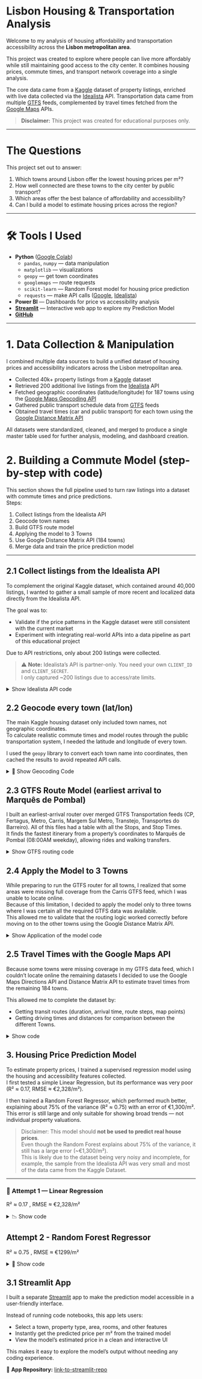 #  Lisbon Housing & Transportation Analysis

Welcome to my analysis of housing affordability and transportation accessibility across the **Lisbon metropolitan area**.

This project was created to explore where people can live more affordably while still maintaining good access to the city center. It combines housing prices, commute times, and transport network coverage into a single analysis.

The core data came from a [Kaggle](https://www.kaggle.com/datasets/luvathoms/portugal-real-estate-2024/data) dataset of property listings, enriched with live data collected via the [Idealista](https://www.idealista.pt) API. Transportation data came from multiple [GTFS](https://gtfs.org) feeds, complemented by travel times fetched from the [Google Maps](https://developers.google.com/maps) APIs.

> **Disclaimer:** This project was created for educational purposes only.


---

#  The Questions

This project set out to answer:

1. Which towns around Lisbon offer the lowest housing prices per m²?
2. How well connected are these towns to the city center by public transport?
3. Which areas offer the best balance of affordability and accessibility?
4. Can I build a model to estimate housing prices across the region?


---

# 🛠 Tools I Used

- **Python** ([Google Colab](https://colab.research.google.com))
  - `pandas`, `numpy` — data manipulation  
  - `matplotlib` — visualizations
  - `geopy` — get town coordinates
  - `googlemaps` — route requests
  - `scikit-learn` —  Random Forest model for housing price prediction  
  - `requests` — make API calls ([Google](https://developers.google.com/maps), [Idealista](https://www.idealista.pt))
- **Power BI** — Dashboards for price vs accessibility analysis
- **[Streamlit](https://streamlit.io)** — Interactive web app to explore my Prediction Model
- **[GitHub](https://github.com)**  

---

# 1. Data Collection & Manipulation

I combined multiple data sources to build a unified dataset of housing prices and accessibility indicators across the Lisbon metropolitan area.

- Collected 40k+ property listings from a [Kaggle](https://www.kaggle.com/datasets/luvathoms/portugal-real-estate-2024/data) dataset  
- Retrieved 200 additional live listings from the [Idealista](https://www.idealista.pt) API  
- Fetched geographic coordinates (latitude/longitude) for 187 towns using the [Google Maps Geocoding API](https://developers.google.com/maps/documentation/geocoding)  
- Gathered public transport schedule data from [GTFS](https://gtfs.org) feeds  
- Obtained travel times (car and public transport) for each town using the [Google Distance Matrix API](https://developers.google.com/maps/documentation/distance-matrix)

All datasets were standardized, cleaned, and merged to produce a single master table used for further analysis, modeling, and dashboard creation.

# 2. Building a Commute Model (step-by-step with code)

This section shows the full pipeline used to turn raw listings into a dataset with commute times and price predictions.  
Steps:
1) Collect listings from the Idealista API  
2) Geocode town names  
3) Build GTFS route model 
4) Applying the model to 3 Towns
5) Use Google Distance Matrix API (184 towns)  
6) Merge data and train the price prediction model

---

## 2.1 Collect listings from the Idealista API
To complement the original Kaggle dataset, which contained around 40,000 listings, I wanted to gather a small sample of more recent and localized data directly from the Idealista API.  

The goal was to:
- Validate if the price patterns in the Kaggle dataset were still consistent with the current market  
- Experiment with integrating real-world APIs into a data pipeline as part of this educational project  

Due to API restrictions, only about 200 listings were collected.

> ⚠️ **Note:** Idealista’s API is partner-only. You need your own `CLIENT_ID` and `CLIENT_SECRET`.  
> I only captured ~200 listings due to access/rate limits.


<details>
<summary>Show Idealista API code</summary>

```python
# --- imports ---
import os, time, base64, getpass, requests
import pandas as pd

# --- config ---
COUNTRY = "pt"  
API_BASE = f"https://api.idealista.com/3.5/{COUNTRY}"
OAUTH_URL = "https://api.idealista.com/oauth/token"
SEARCH_URL = f"{API_BASE}/search"

# --- credentials (choose ONE approach) ---
# A) interactive (good for demos)
CLIENT_ID = input("Idealista API Key (client_id): ").strip()
CLIENT_SECRET = getpass.getpass("Idealista API Secret (client_secret): ").strip()

# B) or env vars (better for automation)
# CLIENT_ID = os.getenv("IDEALISTA_CLIENT_ID")
# CLIENT_SECRET = os.getenv("IDEALISTA_CLIENT_SECRET")

assert CLIENT_ID and CLIENT_SECRET, "Missing Idealista credentials."

# --- token (client-credentials) ---
def get_token(client_id: str, client_secret: str) -> str:
    data = {"grant_type": "client_credentials", "scope": "read"}
    r = requests.post(OAUTH_URL, data=data, auth=(client_id, client_secret), timeout=30)
    r.raise_for_status()
    return r.json()["access_token"]

access_token = get_token(CLIENT_ID, CLIENT_SECRET)
print("Token acquired (preview):", access_token[:12], "…")

# --- paginated search (multipart/form-data) ---
def search_idealista_sale(
    token: str,
    center_lat: float,
    center_lon: float,
    distance_m: int = 20000,
    property_type: str = "homes",
    max_items: int = 50,
    max_pages: int = 4,
    extra_params: dict | None = None,
    sleep_seconds: float = 1.2,
    language: str = "en"  
) -> pd.DataFrame:

    headers = {"Authorization": f"Bearer {token}", "Accept": "application/json"}
    rows = []

    for page in range(1, max_pages + 1):
        form = {
            "center": f"{center_lat},{center_lon}",
            "distance": distance_m,
            "operation": "sale",
            "propertyType": property_type,
            "maxItems": max_items,   # 1–50
            "numPage": page,         # starts at 1
            "language": language
        }
        if extra_params:
            form.update(extra_params)

        files = {k: (None, str(v)) for k, v in form.items()}
        r = requests.post(SEARCH_URL, headers=headers, files=files, timeout=60)
        if r.status_code >= 400:
            print("Request failed. Status:", r.status_code)
            print("Response text:", r.text[:800])
            r.raise_for_status()

        payload = r.json()
        elements = payload.get("elementList", [])
        rows.extend(elements)

        if not elements or len(elements) < int(max_items):
            break

        time.sleep(sleep_seconds)

    return pd.DataFrame(rows)

# --- Calling the API (Marques de Pombal approx) ---
LISBON_LAT, LISBON_LON = 38.7079, -9.1366

df_sale = search_idealista_sale(
    token=access_token,
    center_lat=LISBON_LAT,
    center_lon=LISBON_LON,
    distance_m=20000,
    property_type="homes",
    max_items=50,
    max_pages=4,
    extra_params={
        # "minPrice": 100000, "maxPrice": 600000,
        # "minSize": 40, "maxSize": 150,
        # "sort": "priceUp"  # priceUp | priceDown | publicationDate
    },
    language="en"
)

```
</details> 

## 2.2 Geocode every town (lat/lon)
The main Kaggle housing dataset only included town names, not geographic coordinates.  
To calculate realistic commute times and model routes through the public transportation system, I needed the latitude and longitude of every town.  

I used the  `geopy` library to convert each town name into coordinates, then cached the results to avoid repeated API calls.


<details>
<summary>📍 Show Geocoding Code</summary>

```python
# Install dependencies as I was running it on Google Collab 
!pip -q install geopy tqdm unidecode

import os, pandas as pd
from geopy.geocoders import Nominatim # geocoding library
from geopy.extra.rate_limiter import RateLimiter # ensures that I dont get banned from making too many requests
from unidecode import unidecode # remove accents from names
from tqdm import tqdm

# File to cache results
CACHE_PATH = "geocode_towns_cache.csv"

# Start from cache if it exists, otherwise create new
if os.path.exists(CACHE_PATH):
    cache = pd.read_csv(CACHE_PATH)
else:
    cache = pd.DataFrame({"Town": towns_df["Town"], "lat": None, "lon": None})

# Configuring the Geocoder 
geolocator = Nominatim(user_agent="lisbon-housing-transport/1.0 (student project)")
geocode = RateLimiter(
    geolocator.geocode,
    min_delay_seconds=1.2,   # avoid getting blocked
    max_retries=2,
    swallow_exceptions=True
)
# Defining the geocoding logic and tries 3 different approaches
def geocode_town(town: str):
    # 1) Plain string with country filter
    loc = geocode(f"{town}, Portugal", country_codes="pt", language="pt")
    if loc:
        return loc.latitude, loc.longitude

    # 2) Structured query
    loc = geocode({"city": town, "country": "Portugal"}, language="pt")
    if loc:
        return loc.latitude, loc.longitude

    # 3) Try without accents
    t2 = unidecode(town)
    if t2 != town:
        loc = geocode(f"{t2}, Portugal", country_codes="pt", language="pt")
        if loc:
            return loc.latitude, loc.longitude

    return None, None

# Only geocode missing ones
mask = cache["lat"].isna() | cache["lon"].isna()
to_do = cache.loc[mask, "Town"].tolist()

# Run with progress bar
for town in tqdm(to_do, desc="Geocoding towns"):
    lat, lon = geocode_town(town)
    cache.loc[cache["Town"] == town, ["lat", "lon"]] = [lat, lon]

# Save/refresh cache
cache.to_csv(CACHE_PATH, index=False)
print("Cache saved:", CACHE_PATH)
print("Geocoded:", cache['lat'].notna().sum(), "/", len(cache))
```
</details> 

## 2.3 GTFS Route Model (earliest arrival to Marquês de Pombal)

I built an earliest-arrival router over merged GTFS Transportation feeds (CP, Fertagus, Metro, Carris, Margem Sul Metro, Transtejo, Transportes do Barreiro). All of this files had a table with all the Stops, and Stop Times.  
It finds the fastest itinerary from a property’s coordinates to Marquês de Pombal (08:00AM weekday), allowing rides and walking transfers.

<details>
<summary> Show GTFS routing code</summary>

```python
import numpy as np
import pandas as pd
from sklearn.neighbors import BallTree

# -------------------------------------------------------------------
# PRECONDITIONS
# - stops_merged have: ['stop_id','stop_name','stop_lat','stop_lon','feed']
# - stop_times_merged have: ['trip_id','arrival_time','departure_time','stop_id','stop_sequence','feed']
# If a namespaced stop id ("sid") doesn't exist yet, build it once:
if 'sid' not in stops_merged.columns:
    stops_merged = stops_merged.copy()
    stops_merged['sid'] = stops_merged['feed'].astype(str) + ':' + stops_merged['stop_id'].astype(str)

if 'sid' not in stop_times_merged.columns:
    stop_times_merged = stop_times_merged.copy()
    stop_times_merged['sid'] = stop_times_merged['feed'].astype(str) + ':' + stop_times_merged['stop_id'].astype(str)

# -------------------------------------------------------------------
# CONSTANTS & HELPERS
R = 6371000.0          # Earth radius (m)
WALK_M_PER_MIN = 75.0  # walking speed (m/min) ~ 4.5 km/h

def gtfs_time_to_s(t: str) -> int: # transforms time in seconds
    h, m, s = map(int, str(t).split(":"))
    return h*3600 + m*60 + s

def sec_to_hhmm(s):
    s = int(s)
    h = s // 3600
    m = (s % 3600) // 60
    return f"{h:02d}:{m:02d}"

FEED2MODE = {
    "cp": "train",
    "fertagus": "train",
    "metro": "metro",
    "carris": "bus",
    "mst": "tram",
    "transtejo": "ferry",
    "transportes_barreiro": "bus",
}

# -------------------------------------------------------------------
# Slimmed the stops table with only the needed columns
stops_min = (
    stops_merged
    .rename(columns={"stop_name":"name","stop_lat":"lat","stop_lon":"lon"})
    .loc[:, ["sid","stop_id","name","feed","lat","lon"]]
    .copy()
)
stops_min["lat"] = pd.to_numeric(stops_min["lat"], errors="coerce")
stops_min["lon"] = pd.to_numeric(stops_min["lon"], errors="coerce")
stops_min = stops_min.dropna(subset=["lat","lon"]).reset_index(drop=True)

# Keep a geographic window (Lisbon/Setúbal)
LIM = dict(lat_min=38.3, lat_max=39.1, lon_min=-9.6, lon_max=-8.4)
stops_min = stops_min[
    stops_min["lat"].between(LIM["lat_min"], LIM["lat_max"])
    & stops_min["lon"].between(LIM["lon_min"], LIM["lon_max"])
].reset_index(drop=True)

# BallTree for all stops (checks for all que qucikest and nearest stops)
all_coords = np.deg2rad(stops_min[["lat","lon"]].to_numpy())
btree_all  = BallTree(all_coords, metric="haversine")

# Separate BallTrees per operator, used to seed origins per feed
feed_trees, feed_index = {}, {}
for f in stops_min["feed"].dropna().unique():
    df = stops_min[stops_min["feed"] == f].reset_index(drop=True)
    if df.empty:
        continue
    arr = np.deg2rad(df[["lat","lon"]].to_numpy())
    feed_trees[f] = BallTree(arr, metric="haversine")
    feed_index[f] = df

def nearest_stops_from_point(lat, lon, k=6, max_dist_m=1500): # finds 6 closest stops overall, and sets a maximum distance walking of 1500 meters
    d_rad, idx = btree_all.query(np.deg2rad([[lat, lon]]), k=min(k, len(stops_min)))
    d_m = d_rad[0] * R
    keep = d_m <= max_dist_m
    if not keep.any():
        best = np.argmin(d_m)
        keep = np.zeros_like(d_m, dtype=bool)
        keep[best] = True
    idx = idx[0][keep]; d_m = d_m[keep]
    out = stops_min.iloc[idx][["sid","stop_id","name","feed","lat","lon"]].copy()
    out["walk_sec"] = (d_m / WALK_M_PER_MIN) * 60.0
    return out.reset_index(drop=True) # returns stops + walking time from the origin point

# for each feed finds up to 5 closest stops within a 1500 meters radius and keeps only short walking candidate per feed to make sure the model avoids biasing to one operator and ensure it considers multiple transport options.
def seeds_per_feed(lat, lon,
                   per_feed_k=5,
                   per_feed_radius_m=1500,
                   take_n_per_feed=2,
                   max_origin_walk_m=None):
    out = []
    q = np.deg2rad([[lat, lon]])
    for f, tree in feed_trees.items():
        df = feed_index[f]
        if df.empty:
            continue
        k = min(per_feed_k, len(df))
        d_rad, idx = tree.query(q, k=k)
        d_m = d_rad[0] * R
        max_r = per_feed_radius_m if max_origin_walk_m is None else min(per_feed_radius_m, max_origin_walk_m)
        keep = d_m <= max_r
        if not keep.any():
            continue
        idx = idx[0][keep]; d_m = d_m[keep]
        tmp = df.iloc[idx][["sid","stop_id","name","feed","lat","lon"]].copy()
        tmp["walk_sec"] = (d_m / WALK_M_PER_MIN) * 60.0
        tmp = tmp.nsmallest(take_n_per_feed, "walk_sec")
        out.append(tmp)
    if not out:
        return pd.DataFrame(columns=["sid","stop_id","name","feed","lat","lon","walk_sec"])
    return pd.concat(out, ignore_index=True)

# -------------------------------------------------------------------
# FOOTPATHS For every stops finds nearby stops within 600 meters and stores a list of neighbour stops and walking seconds and is used during routing for inter-stop walking transfers
def build_footpaths(radius_m=600):
    if len(stops_min) == 0:
        return {}
    rad = radius_m / R  # radius in radians for haversine
    inds, dists = btree_all.query_radius(all_coords, r=rad, return_distance=True, sort_results=False)
    ids = stops_min["sid"].to_numpy()
    foot = {}
    for i in range(len(ids)):
        src = ids[i]
        nbr_idx = inds[i]
        nbr_dist_m = dists[i] * R
        walk_sec = (nbr_dist_m / WALK_M_PER_MIN) * 60.0
        rows = []
        for j, dst_idx in enumerate(nbr_idx):
            if int(dst_idx) == i:
                continue
            rows.append((ids[int(dst_idx)], float(walk_sec[j])))
        foot[src] = rows
    return foot

footpaths = build_footpaths(radius_m=600)

# -------------------------------------------------------------------
# CONNECTIONS Builds connections between stops to change between different Transportation Operators
def build_connections(t_start="05:00:00", t_end="12:00:00"):
    start_s, end_s = gtfs_time_to_s(t_start), gtfs_time_to_s(t_end)

    st = stop_times_merged.merge(
        stops_min[["sid","feed"]],
        on=["sid","feed"], how="inner"
    ).copy()

    st["dep_s"] = st["departure_time"].apply(gtfs_time_to_s)
    st["arr_s"] = st["arrival_time"].apply(gtfs_time_to_s)
    st = st.dropna(subset=["dep_s","arr_s"])

    st = st[(st["dep_s"] <= end_s) & (st["arr_s"] >= start_s)]
    st = st.sort_values(["feed","trip_id","stop_sequence"])
    nxt = st.groupby(["feed","trip_id"]).shift(-1)

    dep_sid = st["sid"]
    arr_sid = nxt["sid"]

    trip_uid = st["feed"].astype(str) + ":" + st["trip_id"].astype(str)

    conn = pd.DataFrame({
        "trip_id":  st["trip_id"].values,
        "trip_uid": trip_uid.values,
        "feed":     st["feed"].values,
        "dep_sid":  dep_sid.values,
        "dep_time": st["departure_time"].values,
        "dep_s":    st["dep_s"].astype(int).values,
        "arr_sid":  arr_sid.values,
        "arr_time": nxt["arrival_time"].values,
        "arr_s":    nxt["arr_s"].values,
    }).dropna(subset=["arr_sid","arr_time","arr_s"]).copy()

    conn["arr_s"] = conn["arr_s"].astype(int)
    conn = conn[
        (conn["dep_s"] >= start_s) & (conn["dep_s"] <= end_s) & (conn["arr_s"] >= conn["dep_s"])
    ].sort_values("dep_s").reset_index(drop=True)

    return conn

conn = build_connections("05:00:00", "12:00:00")

# -------------------------------------------------------------------
# EARLIEST-ARRIVAL SEARCH FROM COORDINATE → COORDINATE. This finds all stops within max_dest_walk_m of the destination coordinate. Records final walk time for each. Uses seeds_per_feed() to pick initial stops you can walk # to from the origin; applies a walk penalty factor in cost to prefer riding sooner. Scans for rides, and pick the best destination stop. I choose to give a walk penalty to avoid the model to go for long walks when there # is rides sooner
def earliest_arrival_to_coord(
    src_lat, src_lon,
    dest_lat, dest_lon,
    depart_after="08:00:00",
    max_dest_walk_m=500,
    max_origin_walk_m=1200,
    ride_slack_sec=30,
    walk_slack_sec=30,
    per_feed_k=3,
    per_feed_radius_m=1200,
    take_n_per_feed=2,
    walk_penalty_factor=1.25
):
    # Destination stop candidates
    d_rad, idx = btree_all.query(np.deg2rad([[dest_lat, dest_lon]]), k=len(stops_min))
    d_m = d_rad[0] * R
    mask = d_m <= max_dest_walk_m
    if not mask.any():
        return {"note": "No stops within destination radius"}
    dest_sids = stops_min.iloc[idx[0][mask]]["sid"].tolist()
    dest_final_walk = {sid: float((m / WALK_M_PER_MIN) * 60.0) for sid, m in zip(dest_sids, d_m[mask])}

    # Seeds near origin
    depart_s = gtfs_time_to_s(depart_after)
    seeds = seeds_per_feed(
        src_lat, src_lon,
        per_feed_k=per_feed_k,
        per_feed_radius_m=per_feed_radius_m,
        take_n_per_feed=take_n_per_feed,
        max_origin_walk_m=max_origin_walk_m
    )
    if seeds.empty:
        return {"note": f"No stops within {max_origin_walk_m} m of origin"}

    INF = 10**12
    arr = pd.Series(INF, index=stops_min["sid"].unique(), dtype="int64")
    parent = {}

    # Initial walk to seeds (use penalized time for routing cost)
    for _, r in seeds.iterrows():
        sid = r["sid"]
        wsec_real = int(r["walk_sec"])
        wsec_eff  = int(r["walk_sec"] * walk_penalty_factor)
        t0 = depart_s + wsec_eff
        if t0 < arr.get(sid, INF):
            arr[sid] = t0
            parent[sid] = ("walk_origin", None, wsec_real)

    # Scan ride connections in time order
    for _, c in conn.iterrows():
        u, v = c["dep_sid"], c["arr_sid"]
        dep, arrv = int(c["dep_s"]), int(c["arr_s"])
        if arr.get(u, INF) + ride_slack_sec <= dep and arrv < arr.get(v, INF):
            arr[v] = arrv
            parent[v] = ("ride", u, c["trip_id"], c["feed"], c["dep_time"], c["arr_time"])
            # walking transfers from v
            for (w, wsec) in footpaths.get(v, []):
                wsec_eff = int(float(wsec) * walk_penalty_factor)
                cand = arrv + wsec_eff + walk_slack_sec
                if cand < arr.get(w, INF):
                    arr[w] = cand
                    parent[w] = ("walk", v, int(wsec))

    # Choose best destination
    best_sid, best_total = None, INF
    for sid in dest_sids:
        base = arr.get(sid, INF)
        if base >= INF:
            continue
        total = base + int(dest_final_walk[sid])
        if total < best_total:
            best_total, best_sid = total, sid
    if best_sid is None:
        return {"note": "No path found in time window"}

    # Backtrack sids
    path = []
    cur = best_sid
    while cur is not None and cur in parent:
        path.append(cur)
        step = parent[cur]
        cur = step[1] if isinstance(step, tuple) and len(step) > 1 else None
    path.reverse()

    sid2name = stops_min.set_index("sid")["name"].to_dict()
    sid2feed = stops_min.set_index("sid")["feed"].to_dict()

    # Build legs (walk/ride)
    legs = []
    t_cursor = depart_s

    # initial walk (use real walk seconds from parent)
    if path:
        first = path[0]
        if parent[first][0] == "walk_origin":
            w_sec_real = float(parent[first][2])
            legs.append({
                "type": "walk",
                "from": "Origin",
                "to": sid2name.get(first, first),
                "from_sid": None, "to_sid": first,
                "start": sec_to_hhmm(t_cursor),
                "end":   sec_to_hhmm(t_cursor + w_sec_real),
                "duration_min": round(w_sec_real/60.0, 1),
                "meters": round(w_sec_real/60.0 * WALK_M_PER_MIN, 0),
            })
            t_cursor += w_sec_real

    # intermediate legs
    for i in range(1, len(path)):
        prev_sid, sid = path[i-1], path[i]
        step = parent[sid]

        if step[0] == "ride":
            u, trip_id, feed, dep_t, arr_t = step[1], step[2], step[3], step[4], step[5]
            dep_s = gtfs_time_to_s(dep_t); arr_s = gtfs_time_to_s(arr_t)
            legs.append({
                "type": "ride",
                "mode": FEED2MODE.get(feed, feed),
                "feed": feed,
                "trip_id": trip_id,
                "from": sid2name.get(prev_sid, prev_sid),
                "to":   sid2name.get(sid, sid),
                "from_sid": prev_sid, "to_sid": sid,
                "dep_time": dep_t, "arr_time": arr_t,
                "duration_min": round((arr_s - dep_s)/60.0, 1),
            })
            t_cursor = arr_s

        elif step[0] == "walk":
            # real (unpenalized) walk seconds are stored at step[2]
            w_sec = float(step[2])
            legs.append({
                "type": "walk",
                "from": sid2name.get(prev_sid, prev_sid),
                "to":   sid2name.get(sid, sid),
                "from_sid": prev_sid, "to_sid": sid,
                "start": sec_to_hhmm(t_cursor),
                "end":   sec_to_hhmm(t_cursor + w_sec),
                "duration_min": round(w_sec/60.0, 1),
                "meters": round(w_sec/60.0 * WALK_M_PER_MIN, 0),
            })
            t_cursor += w_sec

    # final walk to destination coordinate (real time)
    final_w_sec = float((BallTree.haversine_distances(
        np.deg2rad([[stops_min.loc[stops_min['sid']==best_sid, 'lat'].values[0],
                     stops_min.loc[stops_min['sid']==best_sid, 'lon'].values[0]]]),
        np.deg2rad([[dest_lat, dest_lon]])
    )[0,0] * R) / WALK_M_PER_MIN * 60.0)

    legs.append({
        "type": "walk",
        "from": sid2name.get(best_sid, best_sid),
        "to": "Destination (coords)",
        "from_sid": best_sid, "to_sid": None,
        "start": sec_to_hhmm(t_cursor),
        "end":   sec_to_hhmm(t_cursor + final_w_sec),
        "duration_min": round(final_w_sec/60.0, 1),
        "meters": round(final_w_sec/60.0 * WALK_M_PER_MIN, 0),
    })
    t_cursor += final_w_sec

    return {
        "arrive_time": sec_to_hhmm(best_total),
        "total_min": round((best_total - depart_s)/60.0, 1),
        "dest_sid": best_sid,
        "dest_stop_name": sid2name.get(best_sid, best_sid),
        "final_walk_min": round(final_w_sec/60.0, 1),
        "path_sids": path,
        "path_stop_names": [sid2name.get(s, s) for s in path],
        "legs": legs,
    }
# When I call the function it prints the itinerary 
def print_itinerary(result):
    if "legs" not in result:
        print(result)
        return
    print(f"Arrive {result['arrive_time']}  (total {result['total_min']} min)")
    for i, leg in enumerate(result["legs"], 1):
        if leg["type"] == "ride":
            mode = leg.get("mode", leg.get("feed", "ride"))
            print(f"{i}. {mode.upper()}: {leg['from']} → {leg['to']}   "
                  f"{leg['dep_time']}–{leg['arr_time']}  ({leg['duration_min']} min)")
        else:
            print(f"{i}. WALK: {leg['from']} → {leg['to']}   "
                  f"{leg['start']}–{leg['end']}  (~{leg['duration_min']} min, ~{int(leg['meters'])} m)")

# -------------------------------------------------------------------
# EXAMPLE CALL
# Listing coordinates 
src_lat, src_lon = 38.7260, -9.1276   # Oeiras example

# Destination coordinates (Marquês de Pombal)
dest_lat, dest_lon = 38.7253, -9.1500

res = earliest_arrival_to_coord(
    src_lat, src_lon,
    dest_lat, dest_lon,
    depart_after="08:00:00",
    max_dest_walk_m=500,
    max_origin_walk_m=1200,
    ride_slack_sec=30,
    walk_slack_sec=30,
    per_feed_k=3,
    per_feed_radius_m=1200,
    take_n_per_feed=2,
    walk_penalty_factor=1.25
)
print_itinerary(res)

```
</details> 

## 2.4 Apply the Model to 3 Towns

While preparing to run the GTFS router for all towns, I realized that some areas were missing full coverage from the Carris GTFS feed, which I was unable to locate online.  
Because of this limitation, I decided to apply the model only to three towns where I was certain all the required GTFS data was available.  
This allowed me to validate that the routing logic worked correctly before moving on to the other towns using the Google Distance Matrix API.
  
<details>
<summary> Show Application of the model code</summary>

```python
import pandas as pd

CENTER_LAT, CENTER_LON = 38.7253, -9.1500  # Marquês de Pombal (approx)
TOWNS_3 = ["Penha de França", "Massamá e Monte Abraão", "Barreiro e Lavradio"]  # 3 towns I choose that I knew had all the data needed

# One representative coordinate per town, just in case there is idealista listings in here with different coordinates
town_coords = (
    df[df["Town"].isin(TOWNS_3)]
      .groupby("Town", as_index=False)[["lat","lon"]]
      .median()
)

# Calls the model that was built before
def run_router_once(lat, lon):
    return earliest_arrival_to_coord(
        lat, lon, CENTER_LAT, CENTER_LON,
        depart_after="08:00:00",
        max_dest_walk_m=500,
        max_origin_walk_m=1200,
        ride_slack_sec=30, walk_slack_sec=30,
        per_feed_k=3, per_feed_radius_m=1200, take_n_per_feed=2,
        walk_penalty_factor=1.25
    )

# formats the route into readable text
def legs_to_text(legs):
    parts = []
    for L in legs:
        if L["type"] == "ride":
            mode = L.get("mode", L.get("feed","RIDE")).upper()
            parts.append(f'{mode}: {L["from"]}→{L["to"]} {L["dep_time"]}-{L["arr_time"]}')
        else:
            parts.append(f'WALK: {L["from"]}→{L["to"]} {L["start"]}-{L["end"]} (~{int(L["meters"])} m)')
    return " | ".join(parts)

# sid -> (name, lat, lon) map for plotting itinerary points
_sid2 = stops_min.set_index("sid")[["name","lat","lon"]].to_dict(orient="index")

def legs_to_points(town, lat0, lon0, res):
    pts, seq = [], 0
    pts.append((town, seq, float(lat0), float(lon0), "origin")); seq += 1
    for leg in res.get("legs", []):
        to_sid = leg.get("to_sid")
        if to_sid and to_sid in _sid2:
            pts.append((town, seq, _sid2[to_sid]["lat"], _sid2[to_sid]["lon"], leg["type"]))
            seq += 1
    pts.append((town, seq, CENTER_LAT, CENTER_LON, "destination"))
    return pts

# Run and collect both summary rows and route points
rows, route_pts = [], []
for _, r in town_coords.iterrows():
    res = run_router_once(r.lat, r.lon)
    if "legs" in res:
        rows.append({
            "Town": r.Town,
            "travel_min": res["total_min"],
            "arrive_time": res["arrive_time"],
            "route_text": legs_to_text(res["legs"])
        })
        route_pts += legs_to_points(r.Town, r.lat, r.lon, res)
    else:
        rows.append({
            "Town": r.Town,
            "travel_min": None,
            "arrive_time": None,
            "route_text": res.get("note","no route")
        })

# 1) Saves only 1 row per town
town_routes = pd.DataFrame(rows).sort_values("travel_min", na_position="last").reset_index(drop=True)
print(town_routes)

# 2) Merge back with the main dataset with all the towns
df_out = df.merge(town_routes[["Town","travel_min","arrive_time"]], on="Town", how="left")


```
</details> 

## 2.5 Travel Times with the Google Maps API

Because some towns were missing coverage in my GTFS data feed, which I couldn’t locate online the remaining datasets I decided to use the Google Maps Directions API and Distance Matrix API to estimate travel times from the remaining 184 towns.

This allowed me to complete the dataset by:
- Getting transit routes (duration, arrival time, route steps, map points)
- Getting driving times and distances for comparison between the different Towns.

<details>
<summary>Show code</summary>

```python
# --- CONFIG ---
GOOGLE_API_KEY = "YOUR_API_KEY"          # For privacy reasons I occulted my API key
CENTER = (38.7253, -9.1500)               # Marquês de Pombal
towns_demo = ["Penha de França", "Massamá e Monte Abraão", "Barreiro e Lavradio"]

# Ensure data has the required columns
assert {"Town","lat","lon"} <= set(_base.columns)

# Get unique remaining towns (exclude the 3 demo towns)
other_towns = (
    _base.loc[~_base["Town"].isin(towns_demo), ["Town","lat","lon"]]
         .dropna()
         .groupby("Town", as_index=False)[["lat","lon"]]
         .median()
)

# --- Google Maps client ---
!pip -q install googlemaps
import googlemaps, pandas as pd, time
from datetime import datetime, timedelta
from zoneinfo import ZoneInfo

gmaps = googlemaps.Client(key=GOOGLE_API_KEY)

# Makes sure we get our data at 8AM on the next weekday
def next_weekday_at(hour=8, minute=0, tz="Europe/Lisbon"):
    now = datetime.now(ZoneInfo(tz))
    target = now.replace(hour=hour, minute=minute, second=0, microsecond=0)
    while target <= now or target.weekday() >= 5:  # skip weekends
        target = (target + timedelta(days=1)).replace(hour=hour, minute=minute)
    return target

DEPART_AT = next_weekday_at(8, 0, "Europe/Lisbon")

# --- Format helpers ---
def sec_to_hhmm(s:int) -> str:
    s = int(s); h = s//3600; m = (s%3600)//60
    return f"{h:02d}:{m:02d}"

def _fmt_epoch_hhmm(x):
    try: return datetime.fromtimestamp(int(x)).strftime("%H:%M")
    except: return None

# --- Format route steps into readable text
def build_route_text(steps):
    parts = []
    for st in steps:
        mode = (st.get("travel_mode") or "").upper()
        if mode == "TRANSIT":
            td = st.get("transit_details") or {}
            dep = (td.get("departure_stop") or {}).get("name","?")
            arr = (td.get("arrival_stop") or {}).get("name","?")
            line = (td.get("line") or {}).get("short_name") or (td.get("line") or {}).get("name") or "Transit"
            dep_t = _fmt_epoch_hhmm((td.get("departure_time") or {}).get("value"))
            arr_t = _fmt_epoch_hhmm((td.get("arrival_time") or {}).get("value"))
            parts.append(f"TRANSIT({line}): {dep}→{arr} {dep_t}-{arr_t}")
        elif mode == "WALKING":
            dur_s = (st.get("duration") or {}).get("value", 0)
            dist_m = (st.get("distance") or {}).get("value", 0)
            parts.append(f"WALK: {sec_to_hhmm(dur_s)} (~{int(dist_m)} m)")
        else:
            dur_s = (st.get("duration") or {}).get("value", 0)
            dist_m = (st.get("distance") or {}).get("value", 0)
            parts.append(f"{mode or 'STEP'}: {sec_to_hhmm(dur_s)} (~{int(dist_m)} m)")
    return " | ".join(parts)

# Decodes the geometry polyline of each step into (lat, lon) points
def step_points_with_type(step):
    from googlemaps.convert import decode_polyline
    pts = []
    mode = (step.get("travel_mode") or "").upper()
    seg = "ride" if mode == "TRANSIT" else ("walk" if mode == "WALKING" else mode.lower() or "other")
    poly = (step.get("polyline") or {}).get("points")
    if poly:
        for p in decode_polyline(poly):
            pts.append((p["lat"], p["lng"], seg))
    else:
        end = step.get("end_location")
        if end:
            pts.append((end["lat"], end["lng"], seg))
    return pts

#  Call Google Directions API and extracts Travel duration in minutes, arrive time, route text and points (sequence of the coordinates)
def google_route_for_town(lat: float, lon: float):
    resp = gmaps.directions(
        origin=(float(lat), float(lon)),
        destination=CENTER,
        mode="transit",
        departure_time=DEPART_AT
    )
    if not resp:
        return None

    leg = resp[0]["legs"][0]
    travel_min = round(leg["duration"]["value"] / 60, 1)
    arrive_time = (leg.get("arrival_time") or {}).get("text")
    if not arrive_time:
        dep_epoch = (leg.get("departure_time") or {}).get("value")
        if dep_epoch:
            arrive_time = _fmt_epoch_hhmm(int(dep_epoch) + int(leg["duration"]["value"]))

    rtext = build_route_text(leg.get("steps", []))

    seq = 0
    pts = [(float(lat), float(lon), "origin", seq)]; seq += 1
    for st in leg.get("steps", []):
        for plat, plon, seg in step_points_with_type(st):
            pts.append((plat, plon, seg, seq)); seq += 1
    pts.append((CENTER[0], CENTER[1], "destination", seq))

    return {"travel_min": travel_min, "arrive_time": arrive_time, "route_text": rtext, "points": pts}

# --- Loops trough all the remaining 184 towns 
rows = []; all_points = []
for _, r in other_towns.iterrows():
    out = google_route_for_town(r["lat"], r["lon"])
    time.sleep(0.15)
    if not out:
        rows.append({"Town": r["Town"], "travel_min_google": None, "arrive_time_google": None, "route_text_google": "no route"})
        continue
    rows.append({
        "Town": r["Town"],
        "travel_min_google": out["travel_min"],
        "arrive_time_google": out["arrive_time"],
        "route_text_google": out["route_text"]
    })
    all_points += [(r["Town"], seq, lat, lon, seg) for (lat, lon, seg, seq) in out["points"]]
# builds two final data frames
google_summary = pd.DataFrame(rows)
google_points  = pd.DataFrame(all_points, columns=["Town","PathOrder","lat","lon","segment_type"])

#  Loops through towns to get driving minutes and distance in km to city center
drive_rows = []
for _, r in other_towns.iterrows():
    try:
        dm = gmaps.distance_matrix(
            origins=[(float(r["lat"]), float(r["lon"]))],
            destinations=[CENTER],
            mode="driving",
            departure_time=DEPART_AT
        )
        el = dm["rows"][0]["elements"][0]
        if el.get("status") == "OK":
            dist_m = el["distance"]["value"]
            dur_s = el.get("duration_in_traffic", el["duration"])["value"]
            drive_rows.append({
                "Town": r["Town"],
                "drive_min": round(dur_s / 60, 1),
                "drive_km": round(dist_m / 1000, 1)
            })
        else:
            drive_rows.append({"Town": r["Town"], "drive_min": None, "drive_km": None})
    except:
        drive_rows.append({"Town": r["Town"], "drive_min": None, "drive_km": None})
    time.sleep(0.1)
# saves the driving time and distance from each town to city center
driving_df = pd.DataFrame(drive_rows)



```
</details> 

## 3. Housing Price Prediction Model

To estimate property prices, I trained a supervised regression model using the housing and accessibility features collected.  
I first tested a simple Linear Regression, but its performance was very poor (R² ≈ 0.17, RMSE ≈ €2,328/m²).  

I then trained a Random Forest Regressor, which performed much better, explaining about 75% of the variance (R² ≈ 0.75) with an error of €1,300/m².  
This error is still large and only suitable for showing broad trends — not individual property valuations.

> Disclaimer: 
> This model should **not be used to predict real house prices**.  
> Even though the Random Forest explains about 75% of the variance, it still has a large error (~€1,300/m²).  
> This is likely due to the dataset being very noisy and incomplete, for example, the sample from the Idealista API was very small and most of the data came from the Kaggle Dataset.


---

### 🧪 Attempt 1 — Linear Regression 
R² ≈ 0.17 , RMSE ≈ €2,328/m²

<details>
<summary>📉 Show code</summary>

```python
import numpy as np, pandas as pd
from sklearn.model_selection import train_test_split
from sklearn.preprocessing import OneHotEncoder
from sklearn.compose import ColumnTransformer
from sklearn.pipeline import Pipeline
from sklearn.impute import SimpleImputer
from sklearn.linear_model import LinearRegression
from sklearn.metrics import mean_squared_error, r2_score

# --- Features & target
features = [
    "District","Town","Type",
    "TotalArea","TotalRooms","NumberOfBathrooms","Parking","Elevator",
    "travel_min_final","drive_min_final","drive_km_final","no_transit_route"
]
target = "price_per_m2" # we are predicting the price per m2

X = df[features].copy()
y = df[target].copy()

# Splits the features into categorical and numerical columns and wraps these two pipelines into a ColumnTransformer so preprocessing happens automatically for the right columns
cat_cols = ["District","Town","Type"]
num_cols = [c for c in features if c not in cat_cols]

preprocessor = ColumnTransformer([
    ("cat", Pipeline([
        ("imp", SimpleImputer(strategy="most_frequent")),
        ("ohe", OneHotEncoder(handle_unknown="ignore"))
    ]), cat_cols),
    ("num", Pipeline([
        ("imp", SimpleImputer(strategy="median"))
    ]), num_cols)
])

# --- Train/test split Ramdomly splits the dataset into a sample of 20% for test size and 80% train size
X_train, X_test, y_train, y_test = train_test_split(X, y, test_size=0.2, random_state=42)

# Trains the full pipeline on the training data
linreg_pipe = Pipeline([
    ("prep", preprocessor),
    ("reg", LinearRegression())
])

linreg_pipe.fit(X_train, y_train)

# Evaluates the model and computes Root Mean Squared Error , wich is the average error in m2 and R2 wich is how much the variance is explained
y_pred = linreg_pipe.predict(X_test)
rmse = np.sqrt(mean_squared_error(y_test, y_pred))
r2 = r2_score(y_test, y_pred)
print(f"RMSE: {rmse:.2f}")
print(f"R²:   {r2:.3f}")


```
</details> 

## Attempt 2 - Random Forest Regressor
R² ≈ 0.75 , RMSE ≈ €1299/m²
<details>
<summary>🌲 Show code</summary>

```python
import numpy as np
import pandas as pd

from sklearn.model_selection import train_test_split
from sklearn.preprocessing import OneHotEncoder
from sklearn.compose import ColumnTransformer
from sklearn.pipeline import Pipeline
from sklearn.impute import SimpleImputer
from sklearn.ensemble import RandomForestRegressor
from sklearn.metrics import mean_squared_error, r2_score

# --- Features & target ---
features = [
    "Town","Type",
    "TotalArea","TotalRooms","NumberOfBathrooms","Parking","Elevator",
    "travel_min_final","drive_min_final","drive_km_final","no_transit_route"
]
target = "price_per_m2"

X = df[features].copy()
y = df[target].copy()

# --- Preprocessor ---
cat_cols = ["Town","Type"]
num_cols = [c for c in features if c not in cat_cols]

preprocessor = ColumnTransformer([
    ("cat", Pipeline([
        ("imp", SimpleImputer(strategy="most_frequent")),
        ("ohe", OneHotEncoder(handle_unknown="ignore", sparse_output=False))
    ]), cat_cols),
    ("num", Pipeline([
        ("imp", SimpleImputer(strategy="median"))
    ]), num_cols),
])

# --- Train/test split ---
X_train, X_test, y_train, y_test = train_test_split(
    X, y, test_size=0.2, random_state=42
)

# --- Random Forest model ---
rf = RandomForestRegressor(
    n_estimators=600,
    min_samples_leaf=2,
    max_features="sqrt",
    n_jobs=-1,
    random_state=42
)

# --- Full pipeline ---
rf_pipe = Pipeline([
    ("prep", preprocessor),
    ("reg", rf)
])

# --- Train ---
rf_pipe.fit(X_train, y_train)

# --- Evaluate ---
y_pred = rf_pipe.predict(X_test)
rmse = np.sqrt(mean_squared_error(y_test, y_pred))
r2 = r2_score(y_test, y_pred)

print(f"RF RMSE: {rmse:.2f}")
print(f"RF R²:   {r2:.3f}")

```
</details> 

## 3.1 Streamlit App

I built a separate [Streamlit](https://housing-price-app-gskomybxcbtkgxrfk5wpza.streamlit.app/) app to make the prediction model accessible in a user-friendly interface.

Instead of running code notebooks, this app lets users:

- Select a town, property type, area, rooms, and other features
- Instantly get the predicted price per m² from the trained model
- View the model’s estimated price in a clean and interactive UI

This makes it easy to explore the model’s output without needing any coding experience.

🔗 **App Repository:** [link-to-streamlit-repo](https://github.com/alexmorgad0/housing-price-app)

